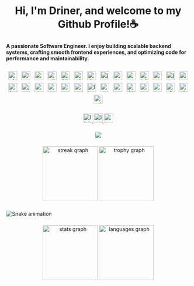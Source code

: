 <h1 align="center">Hi, I'm Driner, and welcome to my Github Profile!☕</h1>

###

<h4 align="left">A passionate Software Engineer. I enjoy building scalable backend systems, crafting smooth frontend experiences, and optimizing code for performance and maintainability.</h4>

###
<div align="center">
  <img src="https://cdn.jsdelivr.net/gh/devicons/devicon/icons/php/php-original.svg" width="24" height="24" alt="php logo" style="margin: 4px;" />
  <img src="https://cdn.jsdelivr.net/gh/devicons/devicon/icons/laravel/laravel-original.svg" width="24" height="24" alt="laravel logo" style="margin: 4px;" />
  <img src="https://cdn.jsdelivr.net/gh/devicons/devicon/icons/vuejs/vuejs-original.svg" width="24" height="24" alt="vuejs logo" style="margin: 4px;" />
  <img src="https://cdn.jsdelivr.net/gh/devicons/devicon/icons/github/github-original.svg" width="24" height="24" alt="github logo" style="margin: 4px;" />
  <img src="https://cdn.jsdelivr.net/gh/devicons/devicon/icons/bitbucket/bitbucket-original.svg" width="24" height="24" alt="bitbucket logo" style="margin: 4px;" />
  <img src="https://cdn.jsdelivr.net/gh/devicons/devicon/icons/git/git-original.svg" width="24" height="24" alt="git logo" style="margin: 4px;" />
  <img src="https://cdn.jsdelivr.net/gh/devicons/devicon/icons/docker/docker-original.svg" width="24" height="24" alt="docker logo" style="margin: 4px;" />
  <img src="https://cdn.jsdelivr.net/gh/devicons/devicon/icons/javascript/javascript-original.svg" width="24" height="24" alt="javascript logo" style="margin: 4px;" />
  <img src="https://cdn.jsdelivr.net/gh/devicons/devicon/icons/typescript/typescript-original.svg" width="24" height="24" alt="typescript logo" style="margin: 4px;" />
  <img src="https://cdn.jsdelivr.net/gh/devicons/devicon/icons/react/react-original.svg" width="24" height="24" alt="react logo" style="margin: 4px;" />
  <img src="https://skillicons.dev/icons?i=tailwind" width="24" height="24" alt="tailwindcss logo" style="margin: 4px;" />
  <img src="https://cdn.jsdelivr.net/gh/devicons/devicon/icons/python/python-original.svg" width="24" height="24" alt="python logo" style="margin: 4px;" />
  <img src="https://cdn.jsdelivr.net/gh/devicons/devicon/icons/jquery/jquery-original.svg" width="24" height="24" alt="jquery logo" style="margin: 4px;" />
  <img src="https://cdn.jsdelivr.net/gh/devicons/devicon/icons/angularjs/angularjs-original.svg" width="24" height="24" alt="angularjs logo" style="margin: 4px;" />
  <img src="https://cdn.jsdelivr.net/gh/devicons/devicon/icons/bootstrap/bootstrap-original.svg" width="24" height="24" alt="bootstrap logo" style="margin: 4px;" />
  <img src="https://cdn.jsdelivr.net/gh/devicons/devicon/icons/java/java-original.svg" width="24" height="24" alt="java logo" style="margin: 4px;" />
  <img src="https://cdn.jsdelivr.net/gh/devicons/devicon/icons/nodejs/nodejs-original.svg" width="24" height="24" alt="nodejs logo" style="margin: 4px;" />
  <img src="https://cdn.jsdelivr.net/gh/devicons/devicon/icons/mysql/mysql-original.svg" width="24" height="24" alt="mysql logo" style="margin: 4px;" />
  <img src="https://cdn.jsdelivr.net/gh/devicons/devicon/icons/mongodb/mongodb-original.svg" width="24" height="24" alt="mongodb logo" style="margin: 4px;" />
  <img src="https://cdn.jsdelivr.net/gh/devicons/devicon/icons/composer/composer-original.svg" width="24" height="24" alt="composer logo" style="margin: 4px;" />
  <img src="https://cdn.jsdelivr.net/gh/devicons/devicon/icons/linux/linux-original.svg" width="24" height="24" alt="linux logo" style="margin: 4px;" />
  <img src="https://cdn.jsdelivr.net/gh/devicons/devicon/icons/npm/npm-original-wordmark.svg" width="24" height="24" alt="npm logo" style="margin: 4px;" />
  <img src="https://cdn.jsdelivr.net/gh/devicons/devicon/icons/css3/css3-original.svg" width="24" height="24" alt="css3 logo" style="margin: 4px;" />
  <img src="https://cdn.jsdelivr.net/gh/devicons/devicon/icons/html5/html5-original.svg" width="24" height="24" alt="html5 logo" style="margin: 4px;" />
  <img src="https://cdn.jsdelivr.net/gh/devicons/devicon/icons/vscode/vscode-original.svg" width="24" height="24" alt="vscode logo" style="margin: 4px;" />
  <img src="https://cdn.jsdelivr.net/gh/devicons/devicon/icons/notion/notion-original.svg" width="24" height="24" alt="notion logo" style="margin: 4px;" />
  <img src="https://cdn.jsdelivr.net/gh/devicons/devicon/icons/slack/slack-original.svg" width="24" height="24" alt="slack logo" style="margin: 4px;" />
  <img src="https://cdn.jsdelivr.net/gh/devicons/devicon/icons/ubuntu/ubuntu-plain.svg" width="24" height="24" alt="ubuntu logo" style="margin: 4px;" />
  <img src="https://cdn.jsdelivr.net/gh/devicons/devicon/icons/windows8/windows8-original.svg" width="24" height="24" alt="windows logo" style="margin: 4px;" />
</div>

###

<div align="center">
  <a href="www.linkedin.com/in/jnerfamilaran" target="_blank">
    <img src="https://img.shields.io/static/v1?message=LinkedIn&logo=linkedin&label=&color=0077B5&logoColor=white&labelColor=&style=for-the-badge" height="25" alt="linkedin logo"  />
  </a>
  <a href="https://www.instagram.com/dri.ner/" target="_blank">
    <img src="https://img.shields.io/static/v1?message=Instagram&logo=instagram&label=&color=E4405F&logoColor=white&labelColor=&style=for-the-badge" height="25" alt="instagram logo"  />
  </a>
  <a href="jnerfamilaran@gmail.com" target="_blank">
    <img src="https://img.shields.io/static/v1?message=Gmail&logo=gmail&label=&color=D14836&logoColor=white&labelColor=&style=for-the-badge" height="25" alt="gmail logo"  />
  </a>
</div>

###

<div align="center">
  <img src="https://profile-counter.glitch.me/drineruu/count.svg?"  />
</div>

###

<div align="center">
  <img src="https://streak-stats.demolab.com?user=drineruu&locale=en&mode=daily&theme=dracula&hide_border=false&border_radius=5&order=3" height="150" alt="streak graph"  />
  <img src="https://github-profile-trophy.vercel.app?username=drineruu&theme=dracula&column=-1&row=1&margin-w=8&margin-h=8&no-bg=false&no-frame=false&order=4" height="150" alt="trophy graph"  />
</div>

###
![Snake animation](https://github.com/drineruu/drineruu/raw/output/snake.svg)

###

<div align="center">
  <img src="https://github-readme-stats.vercel.app/api?username=drineruu&hide_title=false&hide_rank=false&show_icons=true&include_all_commits=true&count_private=true&disable_animations=false&theme=dracula&locale=en&hide_border=false&order=1" height="150" alt="stats graph"  />
  <img src="https://github-readme-stats.vercel.app/api/top-langs?username=drineruu&locale=en&hide_title=false&layout=compact&card_width=320&langs_count=5&theme=dracula&hide_border=false&order=2" height="150" alt="languages graph"  />
</div>

###
